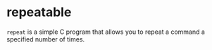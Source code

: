 # repeatable
`repeat` is a simple C program that allows you to repeat a command a specified number of times.
